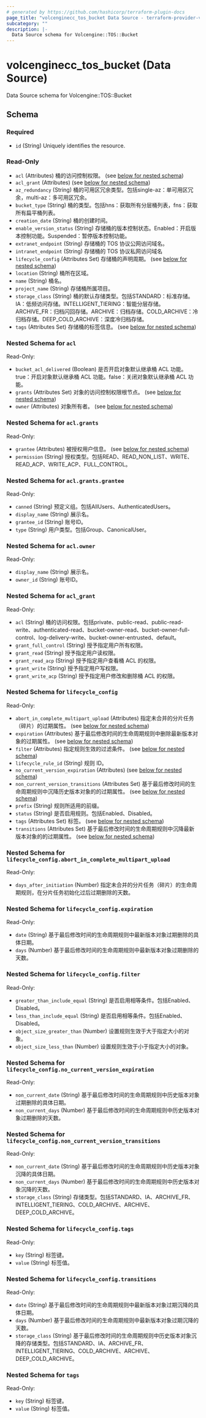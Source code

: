 ```yaml
---
# generated by https://github.com/hashicorp/terraform-plugin-docs
page_title: "volcenginecc_tos_bucket Data Source - terraform-provider-volcenginecc"
subcategory: ""
description: |-
  Data Source schema for Volcengine::TOS::Bucket
---
```


# volcenginecc_tos_bucket (Data Source)

Data Source schema for Volcengine::TOS::Bucket



<!-- schema generated by tfplugindocs -->
## Schema

### Required

- `id` (String) Uniquely identifies the resource.

### Read-Only

- `acl` (Attributes) 桶的访问控制权限。 (see [below for nested schema](#nestedatt--acl))
- `acl_grant` (Attributes) (see [below for nested schema](#nestedatt--acl_grant))
- `az_redundancy` (String) 桶的可用区冗余类型。包括single-az：单可用区冗余，multi-az：多可用区冗余。
- `bucket_type` (String) 桶的类型。包括hns：获取所有分层桶列表，fns：获取所有扁平桶列表。
- `creation_date` (String) 桶的创建时间。
- `enable_version_status` (String) 存储桶的版本控制状态。Enabled：开启版本控制功能。Suspended：暂停版本控制功能。
- `extranet_endpoint` (String) 存储桶的 TOS 协议公网访问域名。
- `intranet_endpoint` (String) 存储桶的 TOS 协议私网访问域名
- `lifecycle_config` (Attributes Set) 存储桶的声明周期。 (see [below for nested schema](#nestedatt--lifecycle_config))
- `location` (String) 桶所在区域。
- `name` (String) 桶名。
- `project_name` (String) 存储桶所属项目。
- `storage_class` (String) 桶的默认存储类型。包括STANDARD：标准存储。IA：低频访问存储。INTELLIGENT_TIERING：智能分层存储。ARCHIVE_FR：归档闪回存储。ARCHIVE：归档存储。COLD_ARCHIVE：冷归档存储。DEEP_COLD_ARCHIVE：深度冷归档存储。
- `tags` (Attributes Set) 存储桶的标签信息。 (see [below for nested schema](#nestedatt--tags))

<a id="nestedatt--acl"></a>
### Nested Schema for `acl`

Read-Only:

- `bucket_acl_delivered` (Boolean) 是否开启对象默认继承桶 ACL 功能。true：开启对象默认继承桶 ACL 功能。false：关闭对象默认继承桶 ACL 功能。
- `grants` (Attributes Set) 对象的访问控制权限根节点。 (see [below for nested schema](#nestedatt--acl--grants))
- `owner` (Attributes) 对象所有者。 (see [below for nested schema](#nestedatt--acl--owner))

<a id="nestedatt--acl--grants"></a>
### Nested Schema for `acl.grants`

Read-Only:

- `grantee` (Attributes) 被授权用户信息。 (see [below for nested schema](#nestedatt--acl--grants--grantee))
- `permission` (String) 授权类型。包括READ、READ_NON_LIST、WRITE、READ_ACP、WRITE_ACP、FULL_CONTROL。

<a id="nestedatt--acl--grants--grantee"></a>
### Nested Schema for `acl.grants.grantee`

Read-Only:

- `canned` (String) 预定义组。包括AllUsers、AuthenticatedUsers。
- `display_name` (String) 展示名。
- `grantee_id` (String) 账号ID。
- `type` (String) 用户类型。包括Group、CanonicalUser。



<a id="nestedatt--acl--owner"></a>
### Nested Schema for `acl.owner`

Read-Only:

- `display_name` (String) 展示名。
- `owner_id` (String) 账号ID。



<a id="nestedatt--acl_grant"></a>
### Nested Schema for `acl_grant`

Read-Only:

- `acl` (String) 桶的访问权限。包括private、public-read、public-read-write、authenticated-read、bucket-owner-read、bucket-owner-full-control、log-delivery-write、bucket-owner-entrusted、default。
- `grant_full_control` (String) 授予指定用户所有权限。
- `grant_read` (String) 授予指定用户读权限。
- `grant_read_acp` (String) 授予指定用户查看桶 ACL 的权限。
- `grant_write` (String) 授予指定用户写权限。
- `grant_write_acp` (String) 授予指定用户修改和删除桶 ACL 的权限。


<a id="nestedatt--lifecycle_config"></a>
### Nested Schema for `lifecycle_config`

Read-Only:

- `abort_in_complete_multipart_upload` (Attributes) 指定未合并的分片任务（碎片）的过期属性。 (see [below for nested schema](#nestedatt--lifecycle_config--abort_in_complete_multipart_upload))
- `expiration` (Attributes) 基于最后修改时间的生命周期规则中删除最新版本对象的过期属性。 (see [below for nested schema](#nestedatt--lifecycle_config--expiration))
- `filter` (Attributes) 指定规则生效的过滤条件。 (see [below for nested schema](#nestedatt--lifecycle_config--filter))
- `lifecycle_rule_id` (String) 规则 ID。
- `no_current_version_expiration` (Attributes) (see [below for nested schema](#nestedatt--lifecycle_config--no_current_version_expiration))
- `non_current_version_transitions` (Attributes Set) 基于最后修改时间的生命周期规则中沉降历史版本对象的的过期属性。 (see [below for nested schema](#nestedatt--lifecycle_config--non_current_version_transitions))
- `prefix` (String) 规则所适用的前缀。
- `status` (String) 是否启用规则。包括Enabled、Disabled。
- `tags` (Attributes Set) 标签。 (see [below for nested schema](#nestedatt--lifecycle_config--tags))
- `transitions` (Attributes Set) 基于最后修改时间的生命周期规则中沉降最新版本对象的的过期属性。 (see [below for nested schema](#nestedatt--lifecycle_config--transitions))

<a id="nestedatt--lifecycle_config--abort_in_complete_multipart_upload"></a>
### Nested Schema for `lifecycle_config.abort_in_complete_multipart_upload`

Read-Only:

- `days_after_initiation` (Number) 指定未合并的分片任务（碎片）的生命周期规则，在分片任务初始化过后过期删除的天数。


<a id="nestedatt--lifecycle_config--expiration"></a>
### Nested Schema for `lifecycle_config.expiration`

Read-Only:

- `date` (String) 基于最后修改时间的生命周期规则中最新版本对象过期删除的具体日期。
- `days` (Number) 基于最后修改时间的生命周期规则中最新版本对象过期删除的天数。


<a id="nestedatt--lifecycle_config--filter"></a>
### Nested Schema for `lifecycle_config.filter`

Read-Only:

- `greater_than_include_equal` (String) 是否启用相等条件。包括Enabled、Disabled。
- `less_than_include_equal` (String) 是否启用相等条件。包括Enabled、Disabled。
- `object_size_greater_than` (Number) 设置规则生效于大于指定大小的对象。
- `object_size_less_than` (Number) 设置规则生效于小于指定大小的对象。


<a id="nestedatt--lifecycle_config--no_current_version_expiration"></a>
### Nested Schema for `lifecycle_config.no_current_version_expiration`

Read-Only:

- `non_current_date` (String) 基于最后修改时间的生命周期规则中历史版本对象过期删除的具体日期。
- `non_current_days` (Number) 基于最后修改时间的生命周期规则中历史版本对象过期删除的天数。


<a id="nestedatt--lifecycle_config--non_current_version_transitions"></a>
### Nested Schema for `lifecycle_config.non_current_version_transitions`

Read-Only:

- `non_current_date` (String) 基于最后修改时间的生命周期规则中历史版本对象沉降的具体日期。
- `non_current_days` (Number) 基于最后修改时间的生命周期规则中历史版本对象沉降的天数。
- `storage_class` (String) 存储类型。包括STANDARD、IA、ARCHIVE_FR、INTELLIGENT_TIERING、COLD_ARCHIVE、ARCHIVE、DEEP_COLD_ARCHIVE。


<a id="nestedatt--lifecycle_config--tags"></a>
### Nested Schema for `lifecycle_config.tags`

Read-Only:

- `key` (String) 标签键。
- `value` (String) 标签值。


<a id="nestedatt--lifecycle_config--transitions"></a>
### Nested Schema for `lifecycle_config.transitions`

Read-Only:

- `date` (String) 基于最后修改时间的生命周期规则中最新版本对象过期沉降的具体日期。
- `days` (Number) 基于最后修改时间的生命周期规则中最新版本对象过期沉降的天数。
- `storage_class` (String) 基于最后修改时间的生命周期规则中历史版本对象沉降的存储类型。包括STANDARD、IA、ARCHIVE_FR、INTELLIGENT_TIERING、COLD_ARCHIVE、ARCHIVE、DEEP_COLD_ARCHIVE。



<a id="nestedatt--tags"></a>
### Nested Schema for `tags`

Read-Only:

- `key` (String) 标签键。
- `value` (String) 标签值。
